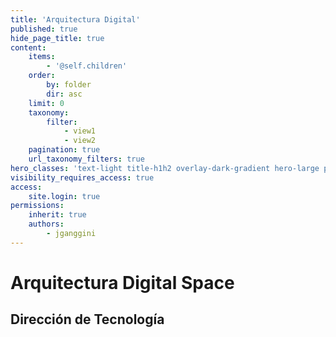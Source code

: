```yaml
---
title: 'Arquitectura Digital'
published: true
hide_page_title: true
content:
    items:
        - '@self.children'
    order:
        by: folder
        dir: asc
    limit: 0
    taxonomy:
        filter:
            - view1
            - view2
    pagination: true
    url_taxonomy_filters: true
hero_classes: 'text-light title-h1h2 overlay-dark-gradient hero-large parallax'
visibility_requires_access: true
access:
    site.login: true
permissions:
    inherit: true
    authors:
        - jganggini
---
```


# **Arquitectura Digital** Space
## Dirección de Tecnología